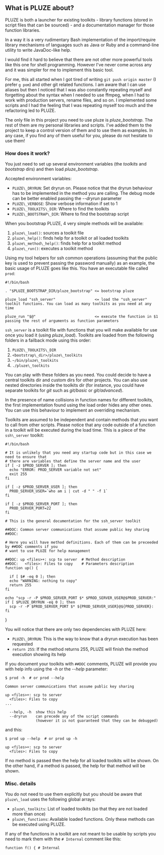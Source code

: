 
## What is PLUZE about?

PLUZE is both a launcher for existing toolkits - library functions (stored in script files that can be sourced) - and a documentation manager for those function libraries.

In a way it is a very rudimentary Bash implementation of the import/require library mechanisms of languages such as Java or Ruby and a command-line utility to write JavaDoc-like help.

I would find it hard to believe that there are not other more powerful tools like this one for shell programming.
However I've never come across any and it was simpler for me to implement this basic tool.

For me, this all started when I got tired of writing `git push origin master` (I prefer `g pom`)  and other git related functions.
I am aware that I can use aliases but then I noticed that I was also constantly repeating myself and forgetting about the syntax when I needed to use ffmpeg, when I had to work with production servers, rename files, and so on.
I implemented some scripts and I had the feeling that I was repeating myself too much and the refactoring led to PLUZE.


The only file in this project you need to use pluze is *pluze\_bootstrap*. The rest of them are my personal libraries and scripts.
I've added them to the project to keep a control version of them and to use them as examples. In any case, if you find any of them useful for you, please do not hesitate to use them!

### How does it work?

You just need to set up several environment variables (the _toolkits_ and _bootstrap_ dirs) and then load *pluze\_bootstrap*.

Accepted environment variables:
* `PLUZE\_DRYRUN`:         Set dryrun on. Please notice that the dryrun behaviour has to be implemented in the method you are calling. The debug mode can be better enabled passing the *--dryrun* parameter
* `PLUZE\_VERBOSE`:        Show verbose information if set to 1
* `PLUZE\_TOOLKITS\_DIR`:  Where to find the toolkits
* `PLUZE\_BOOTSTRAP\_DIR`: Where to find the bootstrap script

When you bootstrap PLUZE, 4 very simple methods will be available:

1. `pluze\_load()`: sources a toolkit file
2. `pluze\_help()`: finds help for a toolkit or all loaded toolkits
3. `pluze\_method\_help()`: finds help for a toolkit method
4. `pluze\_run()`: executes a toolkit method

Using my tool helpers for ssh common operations (assuming that the public key is used to prevent passing the password manually) as an example, the basic usage of PLUZE goes like this. You have an executable file called `prod`:

    #!/bin/bash

    . "$PLUZE_BOOTSTRAP_DIR/pluze_bootstrap" <= bootstrap pluze

    pluze_load "ssh_server"                  <= load the "ssh_server" toolkit functions. You can load as many toolkits as you need at any time

    pluze_run "$@"                           <= execute the function in $1 passing the rest of arguments as function parameters

`ssh_server` is a toolkit file with functions that you will make available for use once you load it (using *pluze\_load*).
Toolkits are loaded from the following folders in a failback mode using this order:

1. `PLUZE\_TOOLKITS\_DIR`
2. `<bootstrap\_dir>/pluze\_toolkits`
3. `~/bin/pluze\_toolkits`
4. `./pluze\_toolkits`

You can play with these folders as you need. You could decide to have a central toolkits dir and custom dirs for other projects.
You can also use nested directories inside the toolkits dir (for instance, you could have separate toolkits for _git_ such as _git/basic_ or _git/advanced_).

In the presence of name collisions in function names for different toolkits, the first implementation found using the load order hides any other ones. You can use this behaviour to implement an overriding mechanism.

Toolkits are assumed to be independent and contain methods that you want to call from other scripts. Please notice that any code outside of a function in a toolkit will be executed during the load time. This is a piece of the `ssh\_server` toolkit:

    #!/bin/bash

    # It is unlikely that you need any startup code but in this case we need to ensure that
    # there are variables that define the server name and the user
    if [ -z $PROD_SERVER ]; then
      echo "ERROR: PROD_SERVER variable not set"
      exit 255
    fi

    if [ -z $PROD_SERVER_USER ]; then
      PROD_SERVER_USER=`who am i | cut -d " " -f 1`
    fi

    if [ -z $PROD_SERVER_PORT ]; then
      PROD_SERVER_PORT=22
    fi

    # This is the general documentation for the ssh_server toolkit

    ##DOC: Common server communications that assume public key sharing
    ##DOC:

    # Here you will have method definitions. Each of them can be preceeded by ##DOC comments if you 
    # want to use PLUZE for help management

    ##DOC: up <files>+: scp to server  # Method description
    ##DOC:   <files>: Files to copy    # Parameters description
    function up() {

      if [ $# -eq 0 ]; then
      echo "WARNING: nothing to copy"
      return 255
    fi

    echo "scp -r -P $PROD_SERVER_PORT $* $PROD_SERVER_USER@$PROD_SERVER:"
    if [ $PLUZE_DRYRUN -eq 0 ]; then
      scp -r -P $PROD_SERVER_PORT $* ${PROD_SERVER_USER}@${PROD_SERVER}:
    fi
  }

You will notice that there are only two dependencies with PLUZE here:

* `PLUZE\_DRYRUN`: This is the way to know that a dryrun execution has been requested
* `return 255`:    If the method returns 255, PLUZE will finish the method execution showing its help

If you document your toolkits with `##DOC` comments, PLUZE  will provide you with help info using the _-h_ or the _--help_ parameter:

    $ prod -h  # or prod --help

    Common server communications that assume public key sharing

    up <files>+: scp to server
      <files>: Files to copy
    ...

      --help, -h  show this help
      --dryrun    can precede any of the script commands
                  (however it is not guaranteed that they can be debugged)

and this:

    $ prod up --help  # or prod up -h

    up <files>+: scp to server
      <files>: Files to copy

If no method is passed then the help for all loaded toolkits will be shown.
On the other hand, if a method is passed, the help for that method will be shown.

### Misc. details

You do not need to use them explicitly but you should be aware that `pluze\_load` uses the following global arrays:

* `pluze\_toolkits`:  List of loaded toolkits (so that they are not loaded more than once)
* `pluze\_functions`: Available loaded functions. Only these methods can be executed using PLUZE.

If any of the functions in a toolkit are not meant to be usable by scripts you need to mark them with the `# Internal` comment like this:

    function f() { # Internal
